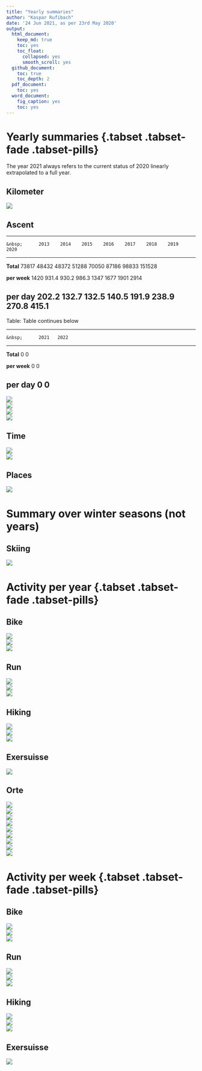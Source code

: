 ```yaml
---
title: "Yearly summaries"
author: "Kaspar Rufibach"
date: '24 Jun 2021, as per 23rd May 2020'
output:
  html_document:
    keep_md: true
    toc: yes
    toc_float:
      collapsed: yes
      smooth_scroll: yes
  github_document: 
    toc: true
    toc_depth: 2
  pdf_document:
    toc: yes
  word_document:
    fig_caption: yes
    toc: yes
---
```




<!-- Numbers labelled 2022 are linearly extrapolated from 2021-06-24 to the full year of 2021. -->

# Yearly summaries {.tabset .tabset-fade .tabset-pills}

The year 2021 always refers to the current status of 2020 linearly extrapolated to a full year.

## Kilometer

<img src="05_zsf_files/figure-html/unnamed-chunk-1-1.png" style="display: block; margin: auto;" />

## Ascent


-------------------------------------------------------------------------------
    &nbsp;      2013    2014    2015    2016    2017    2018    2019     2020  
-------------- ------- ------- ------- ------- ------- ------- ------- --------
  **Total**     73817   48432   48372   51288   70050   87186   98833   151528 

 **per week**   1420    931.4   930.2   986.3   1347    1677    1901     2914  

 **per day**    202.2   132.7   132.5   140.5   191.9   238.9   270.8   415.1  
-------------------------------------------------------------------------------

Table: Table continues below

 
----------------------------
    &nbsp;      2021   2022 
-------------- ------ ------
  **Total**      0      0   

 **per week**    0      0   

 **per day**     0      0   
----------------------------

<img src="05_zsf_files/figure-html/unnamed-chunk-3-1.png" style="display: block; margin: auto;" />

<img src="05_zsf_files/figure-html/unnamed-chunk-4-1.png" style="display: block; margin: auto;" />

<img src="05_zsf_files/figure-html/unnamed-chunk-5-1.png" style="display: block; margin: auto;" />

<img src="05_zsf_files/figure-html/unnamed-chunk-6-1.png" style="display: block; margin: auto;" />


## Time

<img src="05_zsf_files/figure-html/unnamed-chunk-7-1.png" style="display: block; margin: auto;" />

<img src="05_zsf_files/figure-html/unnamed-chunk-8-1.png" style="display: block; margin: auto;" />

## Places

<img src="05_zsf_files/figure-html/unnamed-chunk-9-1.png" style="display: block; margin: auto;" />

# Summary over winter seasons (not years)

## Skiing

<img src="05_zsf_files/figure-html/unnamed-chunk-10-1.png" style="display: block; margin: auto;" />

# Activity per year {.tabset .tabset-fade .tabset-pills}

## Bike

<img src="05_zsf_files/figure-html/unnamed-chunk-11-1.png" style="display: block; margin: auto;" /><img src="05_zsf_files/figure-html/unnamed-chunk-11-2.png" style="display: block; margin: auto;" /><img src="05_zsf_files/figure-html/unnamed-chunk-11-3.png" style="display: block; margin: auto;" />

## Run

<img src="05_zsf_files/figure-html/unnamed-chunk-12-1.png" style="display: block; margin: auto;" /><img src="05_zsf_files/figure-html/unnamed-chunk-12-2.png" style="display: block; margin: auto;" /><img src="05_zsf_files/figure-html/unnamed-chunk-12-3.png" style="display: block; margin: auto;" />

## Hiking

<img src="05_zsf_files/figure-html/unnamed-chunk-13-1.png" style="display: block; margin: auto;" /><img src="05_zsf_files/figure-html/unnamed-chunk-13-2.png" style="display: block; margin: auto;" /><img src="05_zsf_files/figure-html/unnamed-chunk-13-3.png" style="display: block; margin: auto;" />

## Exersuisse

<img src="05_zsf_files/figure-html/unnamed-chunk-14-1.png" style="display: block; margin: auto;" />


## Orte

<img src="05_zsf_files/figure-html/unnamed-chunk-15-1.png" style="display: block; margin: auto;" /><img src="05_zsf_files/figure-html/unnamed-chunk-15-2.png" style="display: block; margin: auto;" /><img src="05_zsf_files/figure-html/unnamed-chunk-15-3.png" style="display: block; margin: auto;" /><img src="05_zsf_files/figure-html/unnamed-chunk-15-4.png" style="display: block; margin: auto;" /><img src="05_zsf_files/figure-html/unnamed-chunk-15-5.png" style="display: block; margin: auto;" /><img src="05_zsf_files/figure-html/unnamed-chunk-15-6.png" style="display: block; margin: auto;" /><img src="05_zsf_files/figure-html/unnamed-chunk-15-7.png" style="display: block; margin: auto;" /><img src="05_zsf_files/figure-html/unnamed-chunk-15-8.png" style="display: block; margin: auto;" /><img src="05_zsf_files/figure-html/unnamed-chunk-15-9.png" style="display: block; margin: auto;" />

# Activity per week {.tabset .tabset-fade .tabset-pills}

## Bike

<img src="05_zsf_files/figure-html/unnamed-chunk-16-1.png" style="display: block; margin: auto;" /><img src="05_zsf_files/figure-html/unnamed-chunk-16-2.png" style="display: block; margin: auto;" /><img src="05_zsf_files/figure-html/unnamed-chunk-16-3.png" style="display: block; margin: auto;" />

## Run

<img src="05_zsf_files/figure-html/unnamed-chunk-17-1.png" style="display: block; margin: auto;" /><img src="05_zsf_files/figure-html/unnamed-chunk-17-2.png" style="display: block; margin: auto;" /><img src="05_zsf_files/figure-html/unnamed-chunk-17-3.png" style="display: block; margin: auto;" />

## Hiking

<img src="05_zsf_files/figure-html/unnamed-chunk-18-1.png" style="display: block; margin: auto;" /><img src="05_zsf_files/figure-html/unnamed-chunk-18-2.png" style="display: block; margin: auto;" /><img src="05_zsf_files/figure-html/unnamed-chunk-18-3.png" style="display: block; margin: auto;" />

## Exersuisse

<img src="05_zsf_files/figure-html/unnamed-chunk-19-1.png" style="display: block; margin: auto;" />

